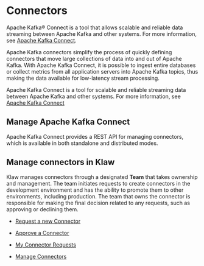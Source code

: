 # Connectors

Apache Kafka® Connect is a tool that allows scalable and reliable data streaming
between Apache Kafka and other systems. For more information, see [Apache Kafka
Connect](https://kafka.apache.org/documentation/#connect).

Apache Kafka connectors simplify the process of quickly defining connectors
that move large collections of data into and out of Apache Kafka. With Apache Kafka
Connect, it is possible to ingest entire databases or collect metrics
from all application servers into Apache Kafka topics, thus making the data
available for low-latency stream processing.

Apache Kafka Connect is a tool for scalable and reliable streaming data between
Apache Kafka and other systems. For more information, see [Apache Kafka
Connect](https://kafka.apache.org/documentation/#connect)

## Manage Apache Kafka Connect

Apache Kafka Connect provides a REST API for managing connectors, which is
available in both standalone and distributed modes.

## Manage connectors in Klaw

Klaw manages connectors through a designated **Team** that takes
ownership and management. The team initiates requests to create
connectors in the development environment and has the ability to promote
them to other environments, including production. The team that owns the
connector is responsible for making the final decision related to any
requests, such as approving or declining them.

- [Request a new Connector](Request-a-new-connector.md)

- [Approve a Connector](Approve-a-connector.md)

- [My Connector Requests](My-connector-requests.md)

- [Manage Connectors](manage-connectors.md)
